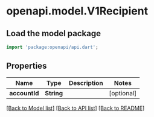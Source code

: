 # openapi.model.V1Recipient

## Load the model package
```dart
import 'package:openapi/api.dart';
```

## Properties
Name | Type | Description | Notes
------------ | ------------- | ------------- | -------------
**accountId** | **String** |  | [optional] 

[[Back to Model list]](../README.md#documentation-for-models) [[Back to API list]](../README.md#documentation-for-api-endpoints) [[Back to README]](../README.md)


